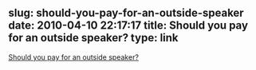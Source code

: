 slug: should-you-pay-for-an-outside-speaker
date: 2010-04-10 22:17:17
title: Should you pay for an outside speaker?
type: link
---

[Should you pay for an outside speaker?](http://www.scottberkun.com/blog/2010/should-you-pay-for-an-outside-speaker/)
